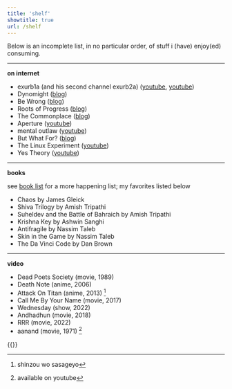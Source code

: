 ```yaml
---
title: 'shelf'
showtitle: true
url: /shelf
---
```


Below is an incomplete list, in no particular order, of stuff i (have) enjoy(ed) consuming. 

____
**on internet**
   * exurb1a (and his second channel exurb2a) ([youtube](https://www.youtube.com/@exurb1a), [youtube](https://www.youtube.com/@exurb2a114))
   * Dynomight ([blog](https://dynomight.substack.com/))
   * Be Wrong ([blog](https://bewrong.substack.com/))
   * Roots of Progress ([blog](https://rootsofprogress.org/))
   * The Commonplace ([blog](https://thomasjbevan.substack.com/))
   * Aperture ([youtube](https://www.youtube.com/@ApertureScience))
   * mental outlaw ([youtube](https://www.youtube.com/@MentalOutlaw))
   * But What For? ([blog](https://www.butwhatfor.com/))
   * The Linux Experiment ([youtube](https://www.youtube.com/@TheLinuxEXP))
   * Yes Theory ([youtube](https://www.youtube.com/@YesTheory))
___
**books**

see [book list](https://literal.club/shubhxms) for a more happening list; my favorites listed below
   * Chaos by James Gleick
   * Shiva Trilogy by Amish Tripathi
   * Suheldev and the Battle of Bahraich by Amish Tripathi
   * Krishna Key by Ashwin Sanghi
   * Antifragile by Nassim Taleb
   * Skin in the Game by Nassim Taleb
   * The Da Vinci Code by Dan Brown
___
**video**
   * Dead Poets Society (movie, 1989)
   * Death Note (anime, 2006)
   * Attack On Titan (anime, 2013) [^aot]
   * Call Me By Your Name (movie, 2017)
   * Wednesday (show, 2022)
   * Andhadhun (movie, 2018)
   * RRR (movie, 2022)
   * aanand (movie, 1971) [^aanand]


{{<newspaper-dots>}}


[^aot]: shinzou wo sasageyo
[^aanand]: available on youtube

